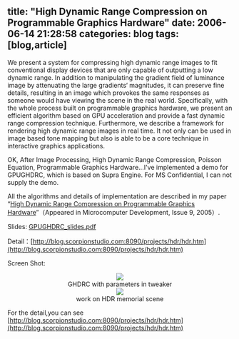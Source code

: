 title: "High Dynamic Range Compression on Programmable Graphics Hardware"
date: 2006-06-14 21:28:58
categories: blog
tags: [blog,article]
---
We present a system for compressing high dynamic range images to fit conventional display devices that are only capable of outputting a low dynamic range. In addition to manipulating the gradient field of luminance image by attenuating the large gradients‘ magnitudes, it can preserve fine details, resulting in an image which provokes the same responses as someone would have viewing the scene in the real world. Specifically, with the whole process built on programmable graphics hardware, we present an efficient algorithm based on GPU acceleration and provide a fast dynamic range compression technique. Furthermore, we describe a framework for rendering high dynamic range images in real time. It not only can be used in image based tone mapping but also is able to be a core technique in interactive graphics applications.

OK, After Image Processing, High Dynamic Range Compression, Poisson Equation, Programmable Graphics Hardware...I've implemented a demo for GPUGHDRC, which is based on Supra Engine.  For MS Confidential, I can not supply the demo.  

All the algorithms and details of implementation are described in my paper “[High Dynamic Range Compression on Programmable Graphics Hardware](http://blog.scorpionstudio.com:8090/projects/hdr/GPUGHDRC.pdf)”（Appeared in Microcomputer Development, Issue 9, 2005）.  
  
Slides: [GPUGHDRC_slides.pdf](http://blog.scorpionstudio.com:8090/projects/hdr/GPUGHDRC_slides.pdf)

Detail：[http://blog.scorpionstudio.com:8090/projects/hdr/hdr.htm](http://blog.scorpionstudio.com:8090/projects/hdr/hdr.htm)

Screen Shot:

<div style="text-align:center;"><img src="http://blog.scorpionstudio.com:8090/projects/hdr/hdr1b.jpg" style="vertical-align:middle;"/></div>
<div style="text-align:center;">GHDRC with parameters in tweaker</div>

<div style="text-align:center;"><img src="http://blog.scorpionstudio.com:8090/projects/hdr/hdr2b.jpg" style="vertical-align:middle;"/></div>
<div style="text-align:center;">work on HDR memorial scene</div>


For the detail,you can see [http://blog.scorpionstudio.com:8090/projects/hdr/hdr.htm](http://blog.scorpionstudio.com:8090/projects/hdr/hdr.htm)


